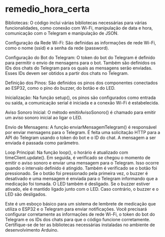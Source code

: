 # remedio_hora_certa

Bibliotecas: O código inclui várias bibliotecas necessárias para várias funcionalidades, como conexão com Wi-Fi, manipulação de data e hora,
comunicação com o Telegram e manipulação de JSON.

Configuração da Rede Wi-Fi: São definidas as informações de rede Wi-Fi, como o nome (ssid) e a senha da rede (password).

Configuração do Bot do Telegram: O token do bot do Telegram é definido para permitir o envio de mensagens para o bot. Também são definidos os
IDs dos chats do Telegram para os quais as mensagens serão enviadas. Esses IDs devem ser obtidos a partir dos chats no Telegram.

Definição dos Pinos: São definidos os pinos dos componentes conectados ao ESP32, como o pino do buzzer, do botão e do LED.

Inicialização: Na função setup(), os pinos são configurados como entrada ou saída, a comunicação serial é iniciada e a conexão Wi-Fi é 
estabelecida.

Aviso Sonoro Inicial: O método emitirAvisoSonoro() é chamado para emitir um aviso sonoro inicial ao ligar o LED.

Envio de Mensagens: A função enviarMensagemTelegram() é responsável por enviar mensagens para o Telegram. É feita uma solicitação HTTP para
a API do Telegram usando o token do bot e o ID do chat. A mensagem a ser enviada é passada como parâmetro.

Loop Principal: Na função loop(), o horário é atualizado com timeClient.update(). Em seguida, é verificado se chegou o momento de emitir o
aviso sonoro e enviar uma mensagem para o Telegram. Isso ocorre quando o intervalo definido é atingido. Também é verificado se o botão foi
pressionado. Se o botão foi pressionado pela primeira vez, o buzzer é desativado e uma mensagem é enviada para o Telegram informando que 
a medicação foi tomada. O LED também é desligado. Se o buzzer estiver ativado, ele é mantido ligado junto com o LED. Caso contrário, 
o buzzer e o LED são desligados.

Este é um esboço básico para um sistema de lembrete de medicação que utiliza o ESP32 e o Telegram para enviar notificações.
Você precisará configurar corretamente as informações de rede Wi-Fi, o token do bot do Telegram e os IDs dos chats para que o código
funcione corretamente. Certifique-se de ter as bibliotecas necessárias instaladas no ambiente de desenvolvimento Arduino.
